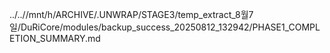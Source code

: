 ../..//mnt/h/ARCHIVE/.UNWRAP/STAGE3/temp_extract_8월7일/DuRiCore/modules/backup_success_20250812_132942/PHASE1_COMPLETION_SUMMARY.md